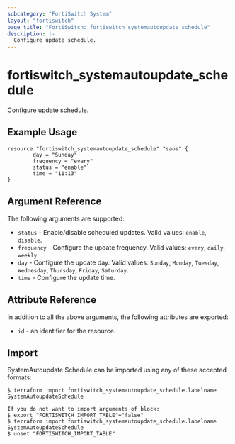 ```yaml
---
subcategory: "FortiSwitch System"
layout: "fortiswitch"
page_title: "FortiSwitch: fortiswitch_systemautoupdate_schedule"
description: |-
  Configure update schedule.
---
```


# fortiswitch_systemautoupdate_schedule
Configure update schedule.

## Example Usage

```hcl
resource "fortiswitch_systemautoupdate_schedule" "saos" {
        day = "Sunday"
        frequency = "every"
        status = "enable"
        time = "11:13"
}
```

## Argument Reference

The following arguments are supported:

* `status` - Enable/disable scheduled updates. Valid values: `enable`, `disable`.
* `frequency` - Configure the update frequency. Valid values: `every`, `daily`, `weekly`.
* `day` - Configure the update day. Valid values: `Sunday`, `Monday`, `Tuesday`, `Wednesday`, `Thursday`, `Friday`, `Saturday`.
* `time` - Configure the update time.


## Attribute Reference

In addition to all the above arguments, the following attributes are exported:
* `id` - an identifier for the resource.

## Import

SystemAutoupdate Schedule can be imported using any of these accepted formats:
```
$ terraform import fortiswitch_systemautoupdate_schedule.labelname SystemAutoupdateSchedule

If you do not want to import arguments of block:
$ export "FORTISWITCH_IMPORT_TABLE"="false"
$ terraform import fortiswitch_systemautoupdate_schedule.labelname SystemAutoupdateSchedule
$ unset "FORTISWITCH_IMPORT_TABLE"
```
